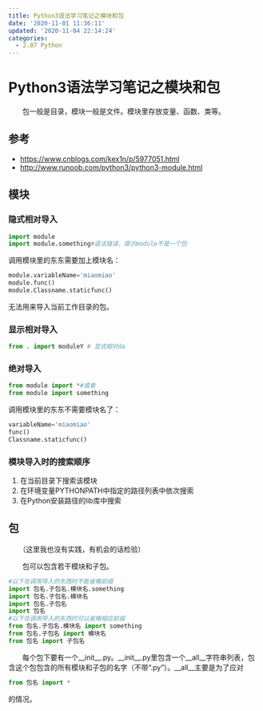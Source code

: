 ```yaml
---
title: Python3语法学习笔记之模块和包
date: '2020-11-01 11:36:11'
updated: '2020-11-04 22:14:24'
categories:
  - 2.07 Python
---
```

# Python3语法学习笔记之模块和包

　　包一般是目录，模块一般是文件。模块里存放变量、函数、类等。

## 参考

- <https://www.cnblogs.com/kex1n/p/5977051.html>
- <http://www.runoob.com/python3/python3-module.html>

## 模块

### 隐式相对导入

```python
import module
import module.something#语法错误，提示module不是一个包
```

调用模块里的东东需要加上模块名：

```python
module.variableName='miaomiao'
module.func()
module.Classname.staticfunc()
```

无法用来导入当前工作目录的包。

### 显示相对导入

```python
from . import moduleY # 显式相对da
```

### 绝对导入

```python
from module import *#或者
from module import something
```

调用模块里的东东不需要模块名了：

```python
variableName='miaomiao'
func()
Classname.staticfunc()
```

### 模块导入时的搜索顺序

1. 在当前目录下搜索该模块
2. 在环境变量PYTHONPATH中指定的路径列表中依次搜索
3. 在Python安装路径的lib库中搜索

## 包

　　（这里我也没有实践，有机会的话检验）

　　包可以包含若干模块和子包。

```python
#以下在调用导入的东西时不能省略前缀
import 包名.子包名.模块名.something
import 包名.子包名.模块名
import 包名.子包名
import 包名
#以下在调用导入的东西时可以省略相应前缀
from 包名.子包名.模块名 import something
from 包名.子包名 import 模块名
from 包名 import 子包名
```

　　每个包下要有一个\_\_init\_\_.py。\_\_init\_\_.py里包含一个\_\_all\_\_字符串列表，包含这个包包含的所有模块和子包的名字（不带“.py”）。\_\_all\_\_主要是为了应对

```python
from 包名 import *
```

的情况。

